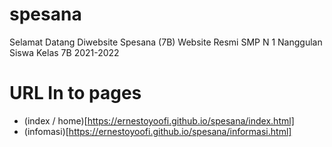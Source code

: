 # spesana

Selamat Datang Diwebsite Spesana (7B) 
Website Resmi SMP N 1 Nanggulan Siswa Kelas 7B 2021-2022

# URL In to pages
 - (index / home)[https://ernestoyoofi.github.io/spesana/index.html]
 - (infomasi)[https://ernestoyoofi.github.io/spesana/informasi.html]
